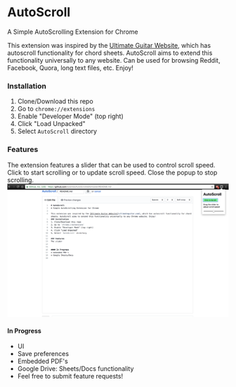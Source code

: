 # AutoScroll
A Simple AutoScrolling Extension for Chrome

This extension was inspired by the [Ultimate Guitar Website](https://ultimateguitar.com), which has autoscroll functionality for chord sheets. AutoScroll aims to extend this functionality universally to any website. Can be used for browsing Reddit, Facebook, Quora, long text files, etc. Enjoy!
### Installation
1. Clone/Download this repo
2. Go to `chrome://extensions`
3. Enable "Developer Mode" (top right)
4. Click "Load Unpacked"
5. Select `AutoScroll` directory

### Features
The extension features a slider that can be used to control scroll speed. Click to start scrolling or to update scroll speed. Close the popup to stop scrolling.
![something](images/Demo_Image.png)
#### In Progress
* UI
* Save preferences
* Embedded PDF's
* Google Drive: Sheets/Docs functionality
* Feel free to submit feature requests!
